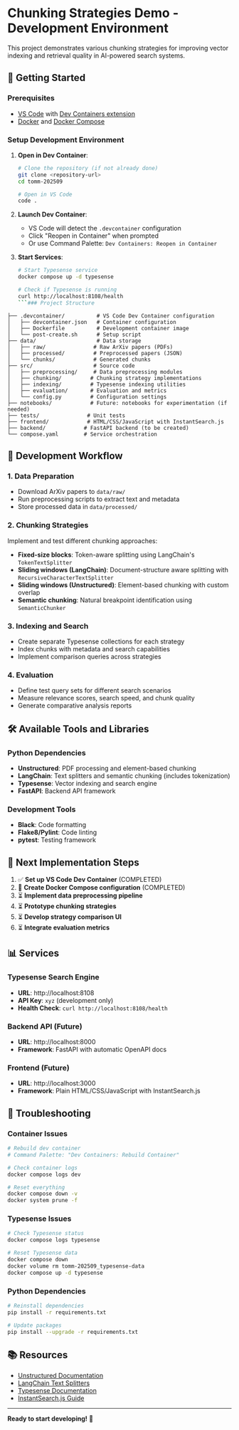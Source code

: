 # Chunking Strategies Demo - Development Environment

This project demonstrates various chunking strategies for improving vector indexing and retrieval quality in AI-powered search systems.

## 🚀 Getting Started

### Prerequisites
- [VS Code](https://code.visualstudio.com/) with [Dev Containers extension](https://marketplace.visualstudio.com/items?itemName=ms-vscode-remote.remote-containers)
- [Docker](https://www.docker.com/get-started) and [Docker Compose](https://docs.docker.com/compose/install/)

### Setup Development Environment

1. **Open in Dev Container**:
   ```bash
   # Clone the repository (if not already done)
   git clone <repository-url>
   cd tomm-202509

   # Open in VS Code
   code .
   ```

2. **Launch Dev Container**:
   - VS Code will detect the `.devcontainer` configuration
   - Click "Reopen in Container" when prompted
   - Or use Command Palette: `Dev Containers: Reopen in Container`

3. **Start Services**:
   ```bash
   # Start Typesense service
   docker compose up -d typesense
   
   # Check if Typesense is running
   curl http://localhost:8108/health
   ```### Project Structure

```
├── .devcontainer/          # VS Code Dev Container configuration
│   ├── devcontainer.json   # Container configuration
│   ├── Dockerfile          # Development container image
│   └── post-create.sh      # Setup script
├── data/                   # Data storage
│   ├── raw/               # Raw ArXiv papers (PDFs)
│   ├── processed/         # Preprocessed papers (JSON)
│   └── chunks/            # Generated chunks
├── src/                   # Source code
│   ├── preprocessing/     # Data preprocessing modules
│   ├── chunking/         # Chunking strategy implementations
│   ├── indexing/         # Typesense indexing utilities
│   ├── evaluation/       # Evaluation and metrics
│   └── config.py         # Configuration settings
├── notebooks/            # Future: notebooks for experimentation (if needed)
├── tests/               # Unit tests
├── frontend/            # HTML/CSS/JavaScript with InstantSearch.js
├── backend/            # FastAPI backend (to be created)
└── compose.yaml        # Service orchestration
```

## 🧪 Development Workflow

### 1. Data Preparation
- Download ArXiv papers to `data/raw/`
- Run preprocessing scripts to extract text and metadata
- Store processed data in `data/processed/`

### 2. Chunking Strategies
Implement and test different chunking approaches:
- **Fixed-size blocks**: Token-aware splitting using LangChain's `TokenTextSplitter`
- **Sliding windows (LangChain)**: Document-structure aware splitting with `RecursiveCharacterTextSplitter`
- **Sliding windows (Unstructured)**: Element-based chunking with custom overlap
- **Semantic chunking**: Natural breakpoint identification using `SemanticChunker`

### 3. Indexing and Search
- Create separate Typesense collections for each strategy
- Index chunks with metadata and search capabilities
- Implement comparison queries across strategies

### 4. Evaluation
- Define test query sets for different search scenarios
- Measure relevance scores, search speed, and chunk quality
- Generate comparative analysis reports

## 🛠️ Available Tools and Libraries

### Python Dependencies
- **Unstructured**: PDF processing and element-based chunking
- **LangChain**: Text splitters and semantic chunking (includes tokenization)
- **Typesense**: Vector indexing and search engine
- **FastAPI**: Backend API framework

### Development Tools
- **Black**: Code formatting
- **Flake8/Pylint**: Code linting
- **pytest**: Testing framework

## 🎯 Next Implementation Steps

1. ✅ **Set up VS Code Dev Container** (COMPLETED)
2. 🔄 **Create Docker Compose configuration** (COMPLETED)
3. ⏳ **Implement data preprocessing pipeline**
4. ⏳ **Prototype chunking strategies**
5. ⏳ **Develop strategy comparison UI**
6. ⏳ **Integrate evaluation metrics**

## 📊 Services

### Typesense Search Engine
- **URL**: http://localhost:8108
- **API Key**: `xyz` (development only)
- **Health Check**: `curl http://localhost:8108/health`

### Backend API (Future)
- **URL**: http://localhost:8000
- **Framework**: FastAPI with automatic OpenAPI docs

### Frontend (Future)
- **URL**: http://localhost:3000
- **Framework**: Plain HTML/CSS/JavaScript with InstantSearch.js

## 🐛 Troubleshooting

### Container Issues
```bash
# Rebuild dev container
# Command Palette: "Dev Containers: Rebuild Container"

# Check container logs
docker compose logs dev

# Reset everything
docker compose down -v
docker system prune -f
```

### Typesense Issues
```bash
# Check Typesense status
docker compose logs typesense

# Reset Typesense data
docker compose down
docker volume rm tomm-202509_typesense-data
docker compose up -d typesense
```

### Python Dependencies
```bash
# Reinstall dependencies
pip install -r requirements.txt

# Update packages
pip install --upgrade -r requirements.txt
```

## 📚 Resources

- [Unstructured Documentation](https://unstructured-io.github.io/unstructured/)
- [LangChain Text Splitters](https://python.langchain.com/docs/modules/data_connection/document_transformers/)
- [Typesense Documentation](https://typesense.org/docs/)
- [InstantSearch.js Guide](https://www.algolia.com/doc/guides/building-search-ui/what-is-instantsearch/js/)

---

**Ready to start developing!** 🎉
